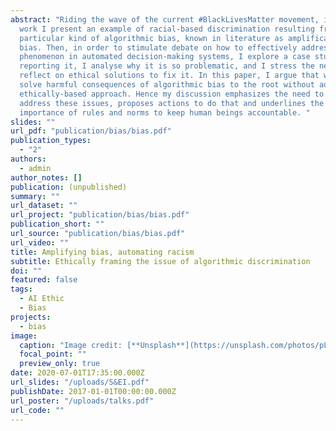 ```yaml
---
abstract: "Riding the wave of the current #BlackLivesMatter movement, in this
  work I present an example of racial-based discrimination resulting from a
  particular kind of algorithmic bias, known in literature as amplification
  bias. Then, in order to stimulate debate on how to effectively address this
  phenomenon in automated decision-making systems, I explore a case study
  reporting it, I analyse why it is so problematic, and I stress the need to
  reflect on ethical solutions to fix it. In this paper, I argue that we cannot
  solve harmful consequences of algorithmic bias to the root without adopting an
  ethically-based approach. Hence my discussion emphasizes the need to urgently
  address these issues, proposes actions to do that and underlines the
  importance of rules and norms to keep human beings accountable. "
slides: ""
url_pdf: "publication/bias/bias.pdf"
publication_types:
  - "2"
authors:
  - admin
author_notes: []
publication: (unpublished)
summary: ""
url_dataset: ""
url_project: "publication/bias/bias.pdf"
publication_short: ""
url_source: "publication/bias/bias.pdf"
url_video: ""
title: Amplifying bias, automating racism
subtitle: Ethically framing the issue of algorithmic discrimination
doi: ""
featured: false
tags:
  - AI Ethic
  - Bias
projects:
  - bias
image:
  caption: "Image credit: [**Unsplash**](https://unsplash.com/photos/pLCdAaMFLTE)"
  focal_point: ""
  preview_only: true
date: 2020-07-01T17:35:00.000Z
url_slides: "/uploads/S&EI.pdf"
publishDate: 2017-01-01T00:00:00.000Z
url_poster: "/uploads/talks.pdf"
url_code: ""
---
```

